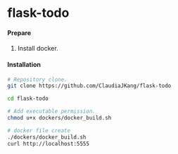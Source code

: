# flask-todo

#### Prepare
1. Install docker.

#### Installation
```bash
# Repository clone.
git clone https://github.com/ClaudiaJKang/flask-todo

cd flask-todo

# Add executable permission.
chmod u+x dockers/docker_build.sh

# docker file create
./dockers/docker_build.sh
curl http://localhost:5555
```
